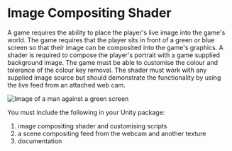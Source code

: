# Image Compositing Shader

A game requires the ability to place the player's live image into the game's world. The game requires that the player sits in front of a green or blue screen so that their image can be composited into the game's graphics. A shader is required to compose the player's portrait with a game supplied background image. The game must be able to customise the colour and tolerance of the colour key removal. The shader must work with any supplied image source but should demonstrate the functionality by using the live feed from an attached web cam.

![Image of a man against a green screen](https://i.ytimg.com/vi/tW3PWRIxHmA/maxresdefault.jpg "Just do it!")

You must include the following in your Unity package:

1. image compositing shader and customising scripts
2. a scene compositing feed from the webcam and another texture
3. documentation
